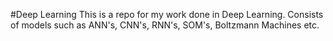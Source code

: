 #Deep Learning
This is a repo for my work done in Deep Learning. Consists of models such as ANN's, CNN's, RNN's, SOM's, Boltzmann Machines etc.
